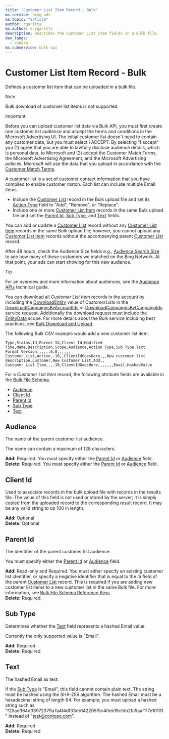 ```yaml
---
title: "Customer List Item Record - Bulk"
ms.service: bing-ads
ms.topic: "article"
author: rgaritta
ms.author: v-rgaritta
description: Describes the Customer List Item fields in a Bulk file.
dev_langs:
  - csharp
ms.subservice: bulk-api
---
```

# Customer List Item Record - Bulk
Defines a customer list item that can be uploaded in a bulk file. 

> [!NOTE]
> Bulk download of customer list items is not supported. 

> [!IMPORTANT]
> Before you can upload customer list data via Bulk API, you must first create one customer list audience and accept the terms and conditions in the Microsoft Advertising UI. The initial customer list doesn't need to contain any customer data, but you must select I ACCEPT. By selecting "I accept" you (1) agree that you are able to lawfully disclose audience details, which is personal data, to Microsoft and (2) accept the Customer Match Terms, the Microsoft Advertising Agreement, and the Microsoft Advertising policies. Microsoft will use the data that you upload in accordance with the [Customer Match Terms](https://go.microsoft.com/fwlink/?linkid=2106709).

A customer list is a set of customer contact information that you have compiled to enable customer match. Each list can include multiple Email items. 
- Include the [Customer List](customer-list.md) record in the Bulk upload file and set its [Action Type](customer-list.md#actiontype) field to "Add", "Remove", or "Replace". 
- Include one or more [Customer List Item](customer-list-item.md) records in the same Bulk upload file and set the [Parent Id](customer-list-item.md#parentid), [Sub Type](customer-list-item.md#subtype), and [Text](customer-list-item.md#text) fields. 

You can add or update a [Customer List](customer-list.md) record without any [Customer List Item](customer-list-item.md) records in the same Bulk upload file; however, you cannot upload any [Customer List Item](customer-list-item.md) records without the accompanying parent [Customer List](customer-list.md) record. 

After 48 hours, check the Audience Size fields e.g., [Audience Search Size](customer-list.md#audiencesearchsize) to see how many of these customers we matched on the Bing Network. At that point, your ads can start showing for this new audience.

> [!TIP]
> For an overview and more information about audiences, see the [Audience APIs](../guides/universal-event-tracking.md#audience) technical guide. 

You can download all *Customer List Item* records in the account by including the [DownloadEntity](downloadentity.md) value of *CustomerLists* in the [DownloadCampaignsByAccountIds](downloadcampaignsbyaccountids.md) or [DownloadCampaignsByCampaignIds](downloadcampaignsbycampaignids.md) service request. Additionally the download request must include the [EntityData](datascope.md#entitydata) scope. For more details about the Bulk service including best practices, see [Bulk Download and Upload](../guides/bulk-download-upload.md).

The following Bulk CSV example would add a new customer list item. 

```csv
Type,Status,Id,Parent Id,Client Id,Modified Time,Name,Description,Scope,Audience,Action Type,Sub Type,Text
Format Version,,,,,,6.0,,,,,,
Customer List,Active,-10,,ClientIdGoesHere,,,New customer list description,Customer,New Customer List,Add,,
Customer List Item,,,-10,ClientIdGoesHere,,,,,,,Email,HashedValue
```

For a *Customer List Item* record, the following attribute fields are available in the [Bulk File Schema](bulk-file-schema.md). 

- [Audience](#audience)
- [Client Id](#clientid)
- [Parent Id](#parentid)
- [Sub Type](#subtype)
- [Text](#text)

## <a name="audience"></a>Audience
The name of the parent customer list audience.

The name can contain a maximum of 128 characters. 

**Add:** Required. You must specify either the [Parent Id](#parentid) or [Audience](#audience) field.  
**Delete:** Required. You must specify either the [Parent Id](#parentid) or [Audience](#audience) field.   

## <a name="clientid"></a>Client Id
Used to associate records in the bulk upload file with records in the results file. The value of this field is not used or stored by the server; it is simply copied from the uploaded record to the corresponding result record. It may be any valid string to up 100 in length.

**Add:** Optional  
**Delete:** Optional  

## <a name="parentid"></a>Parent Id
The identifier of the parent customer list audience.  

You must specify either the [Parent Id](#parentid) or [Audience](#audience) field. 

**Add:** Read-only and Required. You must either specify an existing customer list identifier, or specify a negative identifier that is equal to the *Id* field of the parent [Customer List](customer-list.md#id) record. This is required if you are adding new customer list items to a new customer list in the same Bulk file. For more information, see [Bulk File Schema Reference Keys](../bulk-service/bulk-file-schema.md#referencekeys).  
**Delete:** Required.  

## <a name="subtype"></a>Sub Type
Determines whether the [Text](#text) field represents a hashed Email value. 

Currently the only supported value is "Email". 

**Add:** Required  
**Delete:** Required 

## <a name="text"></a>Text
The hashed Email as text. 

If the [Sub Type](#subtype) is "Email", this field cannot contain plain text. The string must be hashed using the SHA-256 algorithm. The hashed Email must be a hexadecimal string of length 64. For example, you must upload a hashed string such as "f25ad364d33972379a7a4f4df33db142205f5c40eb19cfdb2fc5aaf117e10101" instead of "test@contoso.com". 

**Add:** Required  
**Delete:** Required  
